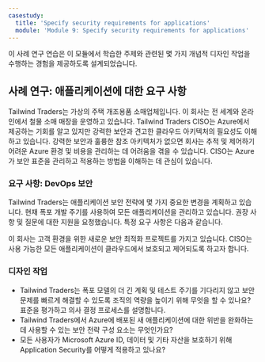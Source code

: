 ```yaml
---
casestudy:
  title: 'Specify security requirements for applications'
  module: 'Module 9: Specify security requirements for applications'
---
```



이 사례 연구 연습은 이 모듈에서 학습한 주제와 관련된 몇 가지 개념적 디자인 작업을 수행하는 경험을 제공하도록 설계되었습니다.

## <a name="case-study-requirements-for-applications"></a>사례 연구: 애플리케이션에 대한 요구 사항

Tailwind Traders는 가상의 주택 개조용품 소매업체입니다. 이 회사는 전 세계와 온라인에서 철물 소매 매장을 운영하고 있습니다. Tailwind Traders CISO는 Azure에서 제공하는 기회를 알고 있지만 강력한 보안과 견고한 클라우드 아키텍처의 필요성도 이해하고 있습니다. 강력한 보안과 훌륭한 참조 아키텍처가 없으면 회사는 추적 및 제어하기 어려운 Azure 환경 및 비용을 관리하는 데 어려움을 겪을 수 있습니다. CISO는 Azure가 보안 표준을 관리하고 적용하는 방법을 이해하는 데 관심이 있습니다.

### <a name="requirements-devops-security"></a>요구 사항: DevOps 보안

Tailwind Traders는 애플리케이션 보안 전략에 몇 가지 중요한 변경을 계획하고 있습니다. 현재 폭포 개발 주기를 사용하여 모든 애플리케이션을 관리하고 있습니다. 권장 사항 및 질문에 대한 지원을 요청했습니다. 특정 요구 사항은 다음과 같습니다.

이 회사는 고객 환경을 위한 새로운 보안 최적화 프로젝트를 가지고 있습니다. CISO는 사용 가능한 모든 애플리케이션이 클라우드에서 보호되고 제어되도록 하고자 합니다.

### <a name="design-tasks"></a>디자인 작업

* Tailwind Traders는 폭포 모델의 더 긴 계획 및 테스트 주기를 기다리지 않고 보안 문제를 빠르게 해결할 수 있도록 조직의 역량을 높이기 위해 무엇을 할 수 있나요? 표준을 평가하고 의사 결정 프로세스를 설명합니다.
* Tailwind Traders에서 Azure에 배포된 새 애플리케이션에 대한 위반을 완화하는 데 사용할 수 있는 보안 전략 구성 요소는 무엇인가요?
* 모든 사용자가 Microsoft Azure ID, 데이터 및 기타 자산을 보호하기 위해 Application Security를 어떻게 적용하고 있나요?
